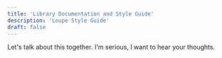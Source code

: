 ```yaml
---
title: 'Library Documentation and Style Guide'
description: 'Loupe Style Guide'
draft: false
---
```


Let's talk about this together. I'm serious, I want to hear your thoughts.
